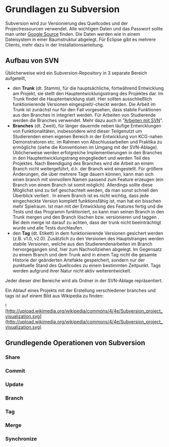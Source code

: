 # Grundlagen zu Subversion #

Subversion wird zur Versionierung des Quellcodes und der Projectressourcen verwendet. Alle wichtigen Daten und das Passwort sollte man unter [Google Source](http://code.google.com/p/kitcampusguide/source/checkout) finden. Die Daten werden wie in einem Dateisystem in einer Baumstruktur abgelegt. Für Eclipse gibt es mehrere Clients, mehr dazu in der Installationsanleitung.

## Aufbau von SVN ##

Üblicherweise wird ein Subversion-Repository in 3 separate Bereich aufgeteilt,
  * den **Trunk** (dt. Stamm), für die hauptsächliche, fortwährend Entwicklung am Projekt, sie stellt den Hauptentwicklungsstrang des Projektes dar. Im Trunk findet die Hauptentwicklung statt. Hier sollten ausschließlich funktionierende Versionen eingespielt/-checkt werden. Die Arbeit im Trunk ist zunächst nur für den Fall vorgesehen, dass stabile Funktionen aus den Branches in integriert werden. Für Arbeiten von Studierende werden die Branches verwendet. Mehr dazu auch in "[Arbeiten mit SVN](Subversion#Arbeiten_mit_SVN.md)".
  * **Branches** (dt. Zweit), für länger dauernde neben läufige Entwicklungen von Funktionalitäten, insbesondere wird dieser Teilgenutzt um Studierenden einen eigenen Bereich in der Entwicklung von KCG-nahen Demonstratoren etc. im Rahmen von Abschlussarbeiten und Praktika zu ermögliche (siehe die Konventionen im Umgang mit der SVN-Ablage). Üblicherweise werden erfolgreiche Implementierungen in den Branches in den Hauptentwicklungstrang eingegliedert und werden Teil des Projektes. Nach Beendigung des Branches wird die Arbeit an einem Branch nicht weitergeführt, d.h. der Branch wird eingestellt. Für größere Änderungen, die über mehrere Tage dauern können, kann man sich einen branch mit sinnvollem Namen passend zum Feature erzeugen (ein Branch von einem Branch ist somit möglich). Allerdings sollte diese Möglichst sind zu tief geschachtelt werden, da man sonst schnell den Überblick verliert . In einem Branch ist es nicht wichtig, dass jede eingecheckte Version komplett funktionsfähig ist, man hat ein bisschen mehr Spielraum. Ist man mit der Entwicklung des Features fertig und die Tests und das Programm funktioniert, so kann man seinen Branch in den Trunk mergen und den Branch löschen bzw. versionieren und taggen . Bei dem merge ist darauf zu achten, dass der trunk nicht beeinträchtigt wurde und alle Tests durchlaufen.
  * den **Tag** (dt. Etikett) in dem funktionierende Versionen gesichert werden (z.B. v1.0, v2.0). Zusätzlich zu den Versionen des Hauptstranges werden stabile Versionen, welche aus den Studierendenarbeiten im Branch hervorgegangen sind, hier zum Nachvollziehen abgelegt. Im Gegensatz zu einem Branch und dem Trunk wird in einem Tag nicht die gesamte Historie der geänderten Artefakte gespeichert, sondern nur der punktuelle Stand des Quellcodes zu einem bestimmten Zeitpunkt. Tags werden aufgrund ihrer Natur nicht aktiv weiterentwickelt.

Jeder dieser drei Bereiche wird als Ordner in der SVN-Ablage repräsentiert.

Ein Ablauf eines Projekts mit der Erstellung verschiedener branches und tags ist auf einem Bild aus Wikipedia zu finden:

![http://upload.wikimedia.org/wikipedia/commons/4/4e/Subversion_project_visualization.svg](http://upload.wikimedia.org/wikipedia/commons/4/4e/Subversion_project_visualization.svg)

## Grundlegende Operationen von Subversion ##

### Share ###

### Commit ###

### Update ###

### Branch ###

### Tag ###

### Merge ###

### Synchronize ###